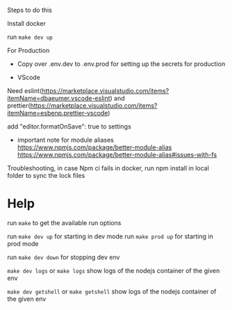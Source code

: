 Steps to do this

Install docker

run `make dev up`

For Production

- Copy over .env.dev to .env.prod for setting up the secrets for production

- VScode

Need eslint(https://marketplace.visualstudio.com/items?itemName=dbaeumer.vscode-eslint) and prettier(https://marketplace.visualstudio.com/items?itemName=esbenp.prettier-vscode)

add
"editor.formatOnSave": true
to settings

- important note for module aliases
  https://www.npmjs.com/package/better-module-alias
  https://www.npmjs.com/package/better-module-alias#issues-with-fs

Troubleshooting,
in case Npm ci fails in docker, run npm install in local folder to sync the lock files

# Help

run `make` to get the available run options

run `make dev up` for starting in dev mode
run `make prod up` for starting in prod mode

run `make dev down` for stopping dev env

`make dev logs` or `make logs` show logs of the nodejs container of the given env

`make dev getshell` or `make getshell` show logs of the nodejs container of the given env
